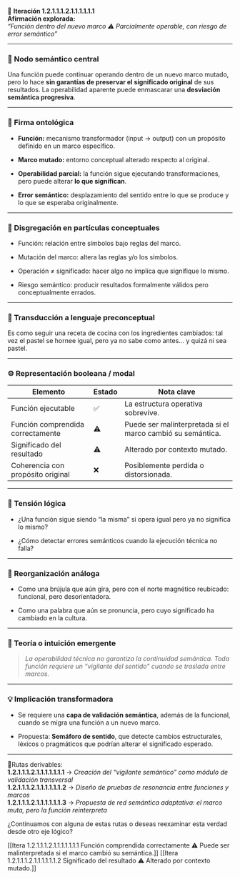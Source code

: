 🔁 **Iteración 1.2.1.1.1.2.1.1.1.1.1.1**  
**Afirmación explorada:**  
_“Función dentro del nuevo marco ⚠️ Parcialmente operable, con riesgo de error semántico”_

---

### 🧷 Nodo semántico central

Una función puede continuar operando dentro de un nuevo marco mutado, pero lo hace **sin garantías de preservar el significado original** de sus resultados. La operabilidad aparente puede enmascarar una **desviación semántica progresiva**.

---

### 🧬 Firma ontológica

- **Función:** mecanismo transformador (input → output) con un propósito definido en un marco específico.
    
- **Marco mutado:** entorno conceptual alterado respecto al original.
    
- **Operabilidad parcial:** la función sigue ejecutando transformaciones, pero puede alterar **lo que significan**.
    
- **Error semántico:** desplazamiento del sentido entre lo que se produce y lo que se esperaba originalmente.
    

---

### 🧩 Disgregación en partículas conceptuales

- Función: relación entre símbolos bajo reglas del marco.
    
- Mutación del marco: altera las reglas y/o los símbolos.
    
- Operación ≠ significado: hacer algo no implica que signifique lo mismo.
    
- Riesgo semántico: producir resultados formalmente válidos pero conceptualmente errados.
    

---

### 🧒 Transducción a lenguaje preconceptual

Es como seguir una receta de cocina con los ingredientes cambiados: tal vez el pastel se hornee igual, pero ya no sabe como antes… y quizá ni sea pastel.

---

### ⚙️ Representación booleana / modal

| Elemento                          | Estado | Nota clave                                                 |
| --------------------------------- | ------ | ---------------------------------------------------------- |
| Función ejecutable                | ✅      | La estructura operativa sobrevive.                         |
| Función comprendida correctamente | ⚠️     | Puede ser malinterpretada si el marco cambió su semántica. |
| Significado del resultado         | ⚠️     | Alterado por contexto mutado.                              |
| Coherencia con propósito original | ❌      | Posiblemente perdida o distorsionada.                      |

---

### 🧠 Tensión lógica

- ¿Una función sigue siendo “la misma” si opera igual pero ya no significa lo mismo?
    
- ¿Cómo detectar errores semánticos cuando la ejecución técnica no falla?
    

---

### 🔄 Reorganización análoga

- Como una brújula que aún gira, pero con el norte magnético reubicado: funcional, pero desorientadora.
    
- Como una palabra que aún se pronuncia, pero cuyo significado ha cambiado en la cultura.
    

---

### 🌌 Teoría o intuición emergente

> _La operabilidad técnica no garantiza la continuidad semántica. Toda función requiere un “vigilante del sentido” cuando se traslada entre marcos._

---

### 💡 Implicación transformadora

- Se requiere una **capa de validación semántica**, además de la funcional, cuando se migra una función a un nuevo marco.
    
- Propuesta: **Semáforo de sentido**, que detecte cambios estructurales, léxicos o pragmáticos que podrían alterar el significado esperado.
    

---

📍Rutas derivables:  
**1.2.1.1.1.2.1.1.1.1.1.1.1** → _Creación del “vigilante semántico” como módulo de validación transversal_  
**1.2.1.1.1.2.1.1.1.1.1.1.2** → _Diseño de pruebas de resonancia entre funciones y marcos_  
**1.2.1.1.1.2.1.1.1.1.1.1.3** → _Propuesta de red semántica adaptativa: el marco muta, pero la función reinterpreta_

¿Continuamos con alguna de estas rutas o deseas reexaminar esta verdad desde otro eje lógico?

[[Itera 1.2.1.1.1.2.1.1.1.1.1.1.1 Función comprendida correctamente ⚠️ Puede ser malinterpretada si el marco cambió su semántica.]]
[[Itera 1.2.1.1.1.2.1.1.1.1.1.1.2 Significado del resultado ⚠️ Alterado por contexto mutado.]]